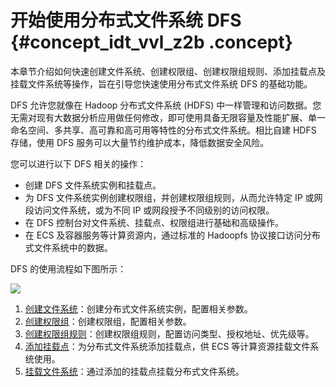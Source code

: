 # 开始使用分布式文件系统 DFS {#concept_idt_vvl_z2b .concept}

本章节介绍如何快速创建文件系统、创建权限组、创建权限组规则、添加挂载点及挂载文件系统等操作，旨在引导您快速使用分布式文件系统 DFS 的基础功能。

DFS 允许您就像在 Hadoop 分布式文件系统 \(HDFS\) 中一样管理和访问数据。您无需对现有大数据分析应用做任何修改，即可使用具备无限容量及性能扩展、单一命名空间、多共享、高可靠和高可用等特性的分布式文件系统。相比自建 HDFS 存储，使用 DFS 服务可以大量节约维护成本，降低数据安全风险。

您可以进行以下 DFS 相关的操作：

-   创建 DFS 文件系统实例和挂载点。
-   为 DFS 文件系统实例创建权限组，并创建权限组规则，从而允许特定 IP 或网段访问文件系统，或为不同 IP 或网段授予不同级别的访问权限。
-   在 DFS 控制台对文件系统、挂载点、权限组进行基础和高级操作。
-   在 ECS 及容器服务等计算资源内，通过标准的 Hadoopfs 协议接口访问分布式文件系统中的数据。

DFS 的使用流程如下图所示：

![](http://static-aliyun-doc.oss-cn-hangzhou.aliyuncs.com/assets/img/19062/154337115011140_zh-CN.png)

1.  [创建文件系统](cn.zh-CN/快速入门/创建文件系统.md#)：创建分布式文件系统实例，配置相关参数。
2.  [创建权限组](cn.zh-CN/快速入门/创建权限组.md#)：创建权限组，配置相关参数。
3.  [创建权限组规则](cn.zh-CN/快速入门/创建权限组规则.md#)：创建权限组规则，配置访问类型、授权地址、优先级等。
4.  [添加挂载点](cn.zh-CN/快速入门/添加挂载点.md#)：为分布式文件系统添加挂载点，供 ECS 等计算资源挂载文件系统使用。
5.  [挂载文件系统](cn.zh-CN/快速入门/挂载文件系统.md#)：通过添加的挂载点挂载分布式文件系统。


